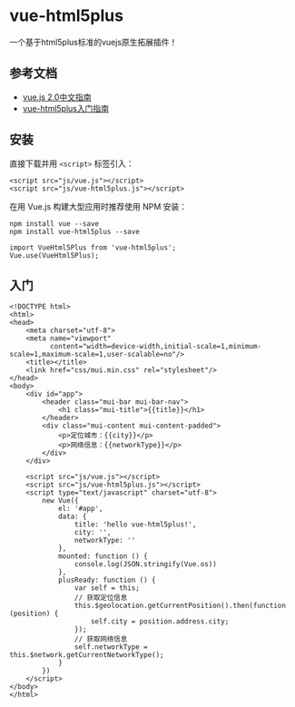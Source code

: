 # vue-html5plus

一个基于html5plus标准的vuejs原生拓展插件！

## 参考文档

- [vue.js 2.0中文指南](http://cn.vuejs.org/v2/guide/)
- [vue-html5plus入门指南](https://github.com/zhaomenghuan/vue-html5plus/wiki)

## 安装

直接下载并用 `<script>` 标签引入：
```
<script src="js/vue.js"></script>
<script src="js/vue-html5plus.js"></script>
```

在用 Vue.js 构建大型应用时推荐使用 NPM 安装：
```
npm install vue --save
npm install vue-html5plus --save
```

```
import VueHtml5Plus from 'vue-html5plus';
Vue.use(VueHtml5Plus);
```

## 入门

```
<!DOCTYPE html>
<html>
<head>
    <meta charset="utf-8">
    <meta name="viewport"
          content="width=device-width,initial-scale=1,minimum-scale=1,maximum-scale=1,user-scalable=no"/>
    <title></title>
    <link href="css/mui.min.css" rel="stylesheet"/>
</head>
<body>
    <div id="app">
        <header class="mui-bar mui-bar-nav">
            <h1 class="mui-title">{{title}}</h1>
        </header>
        <div class="mui-content mui-content-padded">
            <p>定位城市：{{city}}</p>
            <p>网络信息：{{networkType}}</p>
        </div>
    </div>

    <script src="js/vue.js"></script>
    <script src="js/vue-html5plus.js"></script>
    <script type="text/javascript" charset="utf-8">
        new Vue({
            el: '#app',
            data: {
                title: 'hello vue-html5plus!',
                city: '',
                networkType: ''
            },
            mounted: function () {
                console.log(JSON.stringify(Vue.os))
            },
            plusReady: function () {
                var self = this;
                // 获取定位信息
                this.$geolocation.getCurrentPosition().then(function (position) {
                    self.city = position.address.city;
                });
                // 获取网络信息
                self.networkType = this.$network.getCurrentNetworkType();
            }
        })
    </script>
</body>
</html>
```
